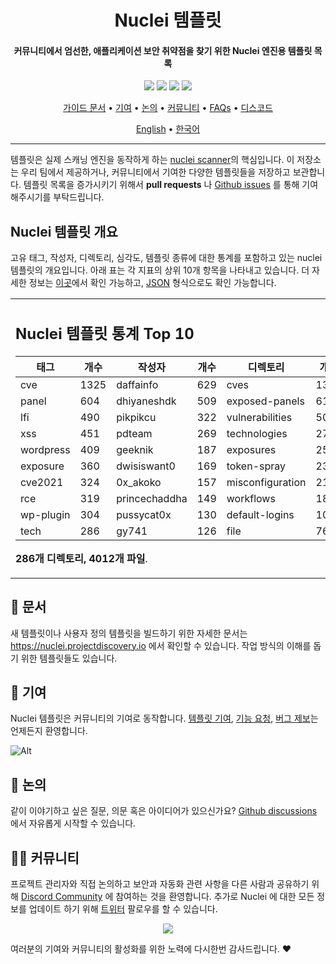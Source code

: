 

<h1 align="center">
Nuclei 템플릿
</h1>
<h4 align="center">커뮤니티에서 엄선한, 애플리케이션 보안 취약점을 찾기 위한 Nuclei 엔진용 템플릿 목록</h4>


<p align="center">
<a href="https://github.com/projectdiscovery/nuclei-templates/issues"><img src="https://img.shields.io/badge/contributions-welcome-brightgreen.svg?style=flat"></a>
<a href="https://github.com/projectdiscovery/nuclei-templates/releases"><img src="https://img.shields.io/github/release/projectdiscovery/nuclei-templates"></a>
<a href="https://twitter.com/pdnuclei"><img src="https://img.shields.io/twitter/follow/pdnuclei.svg?logo=twitter"></a>
<a href="https://discord.gg/projectdiscovery"><img src="https://img.shields.io/discord/695645237418131507.svg?logo=discord"></a>
</p>
      
<p align="center">
  <a href="https://nuclei.projectdiscovery.io/templating-guide/">가이드 문서</a> •
  <a href="#-contributions">기여</a> •
  <a href="#-discussion">논의</a> •
  <a href="#-community">커뮤니티</a> •
  <a href="https://nuclei.projectdiscovery.io/faq/templates/">FAQs</a> •
  <a href="https://discord.gg/projectdiscovery">디스코드</a>
</p>

<p align="center">
  <a href="https://github.com/projectdiscovery/nuclei-templates/blob/master/README.md">English</a> •
  <a href="https://github.com/projectdiscovery/nuclei-templates/blob/master/README_KR.md">한국어</a>
</p>

----

템플릿은 실제 스캐닝 엔진을 동작하게 하는 [nuclei scanner](https://github.com/projectdiscovery/nuclei)의 핵심입니다.
이 저장소는 우리 팀에서 제공하거나, 커뮤니티에서 기여한 다양한 템플릿들을 저장하고 보관합니다.
템플릿 목록을 증가시키기 위해서 **pull requests** 나 [Github issues](https://github.com/projectdiscovery/nuclei-templates/issues/new?assignees=&labels=&template=submit-template.md&title=%5Bnuclei-template%5D+) 를 통해 기여해주시기를 부탁드립니다.

## Nuclei 템플릿 개요

고유 태그, 작성자, 디렉토리, 심각도, 템플릿 종류에 대한 통계를 포함하고 있는 nuclei 템플릿의 개요입니다. 아래 표는 각 지표의 상위 10개 항목을 나타내고 있습니다. 더 자세한 정보는 [이곳](TEMPLATES-STATS.md)에서 확인 가능하고, [JSON](TEMPLATES-STATS.json) 형식으로도 확인 가능합니다. 

<table>
<tr>
<td> 

## Nuclei 템플릿 통계 Top 10

|    태그    | 개수 |    작성자     | 개수 |    디렉토리     | 개수 | 심각도 | 개수 |  종류   | 개수 |
|-----------|-------|---------------|-------|------------------|-------|----------|-------|---------|-------|
| cve       |  1325 | daffainfo     |   629 | cves             |  1306 | info     |  1398 | http    |  3644 |
| panel     |   604 | dhiyaneshdk   |   509 | exposed-panels   |   613 | high     |   955 | file    |    76 |
| lfi       |   490 | pikpikcu      |   322 | vulnerabilities  |   506 | medium   |   784 | network |    50 |
| xss       |   451 | pdteam        |   269 | technologies     |   273 | critical |   445 | dns     |    17 |
| wordpress |   409 | geeknik       |   187 | exposures        |   254 | low      |   211 |         |       |
| exposure  |   360 | dwisiswant0   |   169 | token-spray      |   230 | unknown  |     7 |         |       |
| cve2021   |   324 | 0x_akoko      |   157 | misconfiguration |   210 |          |       |         |       |
| rce       |   319 | princechaddha |   149 | workflows        |   187 |          |       |         |       |
| wp-plugin |   304 | pussycat0x    |   130 | default-logins   |   102 |          |       |         |       |
| tech      |   286 | gy741         |   126 | file             |    76 |          |       |         |       |

**286개 디렉토리, 4012개 파일**.

</td>
</tr>
</table>

📖 문서
-----

새 템플릿이나 사용자 정의 템플릿을 빌드하기 위한 자세한 문서는 https://nuclei.projectdiscovery.io 에서 확인할 수 있습니다. 작업 방식의 이해를 돕기 위한 템플릿들도 있습니다.

💪 기여
-----

Nuclei 템플릿은 커뮤니티의 기여로 동작합니다.
[템플릿 기여](https://github.com/projectdiscovery/nuclei-templates/issues/new?assignees=&labels=&template=submit-template.md&title=%5Bnuclei-template%5D+), [기능 요청](https://github.com/projectdiscovery/nuclei-templates/issues/new?assignees=&labels=&template=feature_request.md&title=%5BFeature%5D+), [버그 제보](https://github.com/projectdiscovery/nuclei-templates/issues/new?assignees=&labels=&template=bug_report.md&title=%5BBug%5D+)는 언제든지 환영합니다.

![Alt](https://repobeats.axiom.co/api/embed/55ee65543bb9a0f9c797626c4e66d472a517d17c.svg "Repobeats analytics image")

💬 논의
-----

같이 이야기하고 싶은 질문, 의문 혹은 아이디어가 있으신가요?
[Github discussions](https://github.com/projectdiscovery/nuclei-templates/discussions) 에서 자유롭게 시작할 수 있습니다.

👨‍💻 커뮤니티
-----

프로젝트 관리자와 직접 논의하고 보안과 자동화 관련 사항을 다른 사람과 공유하기 위해 [Discord Community](https://discord.gg/projectdiscovery) 에 참여하는 것을 환영합니다. 추가로 Nuclei 에 대한 모든 정보를 업데이트 하기 위해 [트위터](https://twitter.com/pdnuclei) 팔로우를 할 수 있습니다.

<p align="center">
<a href="https://github.com/projectdiscovery/nuclei-templates/graphs/contributors">
  <img src="https://contrib.rocks/image?repo=projectdiscovery/nuclei-templates&max=300">
</a>
</p>

여러분의 기여와 커뮤니티의 활성화를 위한 노력에 다시한번 감사드립니다.
:heart:
